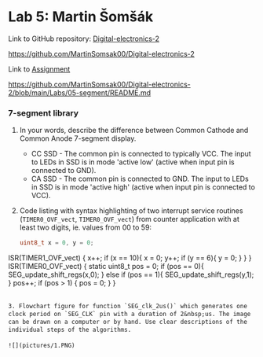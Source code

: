 # Lab 5: Martin Šomšák
Link to GitHub repository: [Digital-electronics-2](https://github.com/MartinSomsak00/Digital-electronics-2)

https://github.com/MartinSomsak00/Digital-electronics-2

Link to [Assignment](https://github.com/MartinSomsak00/Digital-electronics-2/blob/main/Labs/05-segment/README.md)

https://github.com/MartinSomsak00/Digital-electronics-2/blob/main/Labs/05-segment/README.md

### 7-segment library

1. In your words, describe the difference between Common Cathode and Common Anode 7-segment display.
   * CC SSD - The common pin is connected to typically VCC. The input to LEDs in SSD is in mode 'active low' (active when input pin is connected to GND).
   * CA SSD - The common pin is connected to GND. The input to LEDs in SSD is in mode 'active high' (active when input pin is connected to VCC).
   
2. Code listing with syntax highlighting of two interrupt service routines (`TIMER0_OVF_vect`, `TIMER0_OVF_vect`) from counter application with at least two digits, ie. values from 00 to 59:
   
   ```c
   uint8_t x = 0, y = 0;

ISR(TIMER1_OVF_vect)
{
    x++;
    if (x == 10){
        x = 0;
        y++;
        if (y == 6){
            y = 0;
        }
    }
}
ISR(TIMER0_OVF_vect)
{
    static uint8_t pos = 0;
    if (pos == 0){
        SEG_update_shift_regs(x,0);
    }
    else if (pos == 1){
        SEG_update_shift_regs(y,1);
    }
    pos++;
    if (pos > 1) {
        pos = 0;
    }
}
   ```
   
   3. Flowchart figure for function `SEG_clk_2us()` which generates one clock period on `SEG_CLK` pin with a duration of 2&nbsp;us. The image can be drawn on a computer or by hand. Use clear descriptions of the individual steps of the algorithms.
   
![](pictures/1.PNG) 